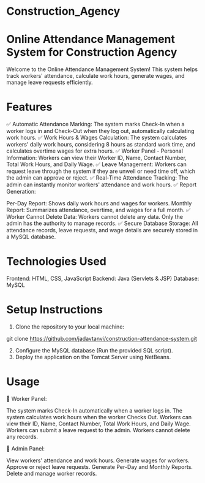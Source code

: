 # Construction_Agency
# Online Attendance Management System for Construction Agency
Welcome to the Online Attendance Management System!
This system helps track workers' attendance, calculate work hours, generate wages, and manage leave requests efficiently.

# Features
✅ Automatic Attendance Marking: The system marks Check-In when a worker logs in and Check-Out when they log out, automatically calculating work hours.
✅ Work Hours & Wages Calculation: The system calculates workers' daily work hours, considering 8 hours as standard work time, and calculates overtime wages for extra hours.
✅ Worker Panel - Personal Information: Workers can view their Worker ID, Name, Contact Number, Total Work Hours, and Daily Wage.
✅ Leave Management: Workers can request leave through the system if they are unwell or need time off, which the admin can approve or reject.
✅ Real-Time Attendance Tracking: The admin can instantly monitor workers' attendance and work hours.
✅ Report Generation:

Per-Day Report: Shows daily work hours and wages for workers.
Monthly Report: Summarizes attendance, overtime, and wages for a full month.
✅ Worker Cannot Delete Data: Workers cannot delete any data. Only the admin has the authority to manage records.
✅ Secure Database Storage: All attendance records, leave requests, and wage details are securely stored in a MySQL database.

# Technologies Used
Frontend: HTML, CSS, JavaScript
Backend: Java (Servlets & JSP)
Database: MySQL

# Setup Instructions
1. Clone the repository to your local machine:

git clone https://github.com/jadavtanvi/construction-attendance-system.git

2. Configure the MySQL database (Run the provided SQL script).
3. Deploy the application on the Tomcat Server using NetBeans.
   
# Usage
🔹 Worker Panel:

The system marks Check-In automatically when a worker logs in.
The system calculates work hours when the worker Checks Out.
Workers can view their ID, Name, Contact Number, Total Work Hours, and Daily Wage.
Workers can submit a leave request to the admin.
Workers cannot delete any records.


🔹 Admin Panel:

View workers' attendance and work hours.
Generate wages for workers.
Approve or reject leave requests.
Generate Per-Day and Monthly Reports.
Delete and manage worker records.
